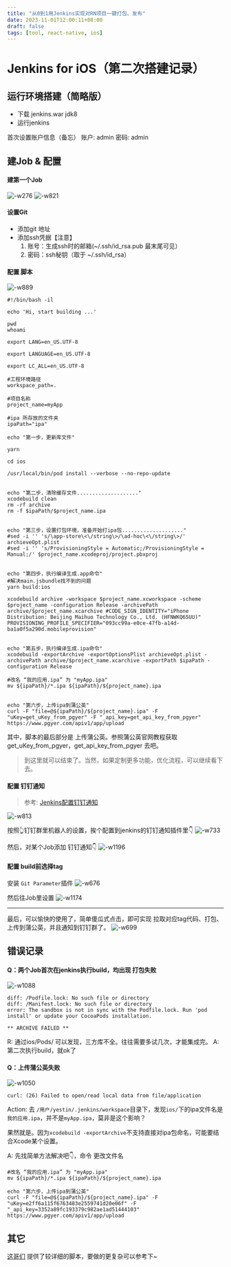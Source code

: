 ```yaml
---
title: "从0到1用Jenkins实现对RN项目一键打包、发布"
date: 2023-11-01T12:00:11+08:00
draft: false
tags: [tool, react-native, ios]
---
```


# Jenkins for iOS（第二次搭建记录）

## 运行环境搭建（简略版）
* 下载 jenkins.war jdk8
* 运行jenkins

首次设置账户信息（备忘）
账户: admin 
密码: admin


## 建Job & 配置
#### 建第一个Job
![-w276](media/16098490112039/16101883747357.jpg)
![-w821](media/16098490112039/16101883970717.jpg)

#### 设置Git
* 添加git 地址
* 添加ssh凭据【注意】
    1. 账号：生成ssh时的邮箱(~/.ssh/id_rsa.pub 最末尾可见）
    2. 密码：ssh秘钥（取于 ~/.ssh/id_rsa）

#### 配置 脚本
![-w889](media/16098490112039/16101897920275.jpg)
```
#!/bin/bash -il

echo 'Hi, start building ...'

pwd
whoami

export LANG=en_US.UTF-8

export LANGUAGE=en_US.UTF-8

export LC_ALL=en_US.UTF-8

#工程环境路径
workspace_path=.

#项目名称
project_name=myApp

#ipa 所存放的文件夹
ipaPath="ipa"

echo "第一步，更新库文件"

yarn

cd ios

/usr/local/bin/pod install --verbose --no-repo-update


echo "第二步，清除缓存文件...................."
xcodebuild clean
rm -rf archive
rm -f $ipaPath/$project_name.ipa


echo "第三步，设置打包环境，准备开始打ipa包...................."
#sed -i '' 's/\app-store\<\/string\>/\ad-hoc\<\/string\>/' archieveOpt.plist
#sed -i '' 's/ProvisioningStyle = Automatic;/ProvisioningStyle = Manual;/' $project_name.xcodeproj/project.pbxproj


echo "第四步，执行编译生成.app命令"
#解决main.jsbundle找不到的问题
yarn build:ios

xcodebuild archive -workspace $project_name.xcworkspace -scheme $project_name -configuration Release -archivePath archive/$project_name.xcarchive #CODE_SIGN_IDENTITY="iPhone Distribution: Beijing Maihuo Technology Co., Ltd. (HFNWKQ65UU)" PROVISIONING_PROFILE_SPECIFIER="093cc99a-e0ce-47fb-a14d-ba1a0f5a290d.mobileprovision"


echo "第五步，执行编译生成.ipa命令"
xcodebuild -exportArchive -exportOptionsPlist archieveOpt.plist -archivePath archive/$project_name.xcarchive -exportPath $ipaPath -configuration Release

#改名 “我的应用.ipa” 为 "myApp.ipa"
mv ${ipaPath}/*.ipa ${ipaPath}/${project_name}.ipa


echo "第六步，上传ipa到蒲公英"
curl -F "file=@${ipaPath}/${project_name}.ipa" -F "uKey=get_uKey_from_pgyer" -F "_api_key=get_api_key_from_pgyer" https://www.pgyer.com/apiv1/app/upload
```
其中，脚本的最后部分是 上传蒲公英。参照蒲公英官网教程获取 get_uKey_from_pgyer，get_api_key_from_pgyer 去吧。

> 到这里就可以结束了。当然，如果定制更多功能，优化流程，可以继续看下去。

#### 配置 钉钉通知
>参考: [Jenkins配置钉钉通知](https://www.zyxiao.com/p/46030)  

![-w813](media/16098490112039/16098957484917.jpg)

按照👆钉钉群里机器人的设置，挨个配置到jenkins的钉钉通知插件里👇
![-w733](media/16098490112039/16098958226425.jpg)

然后，对某个Job添加 钉钉通知👇
![-w1196](media/16098490112039/16101897370386.jpg)


#### 配置 build前选择tag

安装 `Git Parameter`插件
![-w676](media/16098490112039/16101883185462.jpg)

然后往Job里设置 
![-w1174](media/16098490112039/16101880435560.jpg)

---- 
最后，可以愉快的使用了，简单傻瓜式点击，即可实现 拉取对应tag代码、打包、上传到蒲公英，并且通知到钉钉群了。
![-w699](media/16098490112039/16101895474220.jpg)


## 错误记录

#### Q：两个Job首次在jenkins执行build，均出现 打包失败
![-w1088](media/16098490112039/16098996332618.jpg)
```
diff: /Podfile.lock: No such file or directory
diff: /Manifest.lock: No such file or directory
error: The sandbox is not in sync with the Podfile.lock. Run 'pod install' or update your CocoaPods installation.

** ARCHIVE FAILED **
```

R: 通过ios/Pods/ 可以发现，三方库不全。往往需要多试几次，才能集成完。
A: 第二次执行build，就ok了


#### Q：上传蒲公英失败
![-w1050](media/16098490112039/16098998369975.jpg)
```
curl: (26) Failed to open/read local data from file/application
```

Action: 
去 `/用户/yestin/.jenkins/workspace`目录下，发现`ios/`下的ipa文件名是 `我的应用.ipa`，并不是`myApp.ipa`，莫非是这个影响？

果然就是。因为`xcodebuild -exportArchive`不支持直接对ipa包命名，可能要结合Xcode某个设置。

A: 先找简单方法解决吧👇，命令 更改文件名
```
#改名 “我的应用.ipa” 为 "myApp.ipa"
mv ${ipaPath}/*.ipa ${ipaPath}/${project_name}.ipa

echo "第六步，上传ipa到蒲公英"
curl -F "file=@${ipaPath}/${project_name}.ipa" -F "uKey=e2ff6a115f6763483e2559741d20e06f" -F "_api_key=3352a89fc193379c982ae1ad51444103" https://www.pgyer.com/apiv1/app/upload
```


## 其它
[这哥们](https://www.jianshu.com/p/004384b56d0f) 提供了较详细的脚本，要做的更复杂可以参考下~







